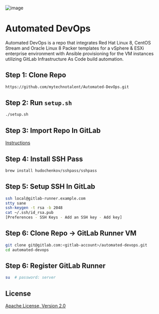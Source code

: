 ![image](https://github.com/mytechnotalent/Automated-DevOps/blob/main/Automated%20DevOps.png?raw=true)

# Automated DevOps
Automated DevOps is a repo that integrates Red Hat Linux 8, CentOS Stream and Oracle Linux 8 Packer templates for a vSphere & ESXi enterprise environment with Ansible provisioning for the VM instances utilizing GitLab Infrastructure As Code build automation.

## Step 1: Clone Repo
```bash
https://github.com/mytechnotalent/Automated-DevOps.git
```

## Step 2: Run `setup.sh`
```bash
./setup.sh
```

## Step 3: Import Repo In GitLab
[Instructions](https://docs.gitlab.com/ee/user/project/import/github.html)

## Step 4: Install SSH Pass
```bash
brew install hudochenkov/sshpass/sshpass
```

## Step 5: Setup SSH In GitLab
```bash
ssh local@gitlab-runner.example.com
stty sane
ssh-keygen -t rsa -b 2048
cat ~/.ssh/id_rsa.pub
[Preferences - SSH Keys - Add an SSH key - Add key]
```

## Step 6: Clone Repo -> GitLab Runner VM
```bash
git clone git@gitlab.com:<gitlab-account>/automated-devops.git
cd automated-devops

```

## Step 6: Register GitLab Runner
```bash
su  # password: server

```

## License
[Apache License, Version 2.0](https://www.apache.org/licenses/LICENSE-2.0)
